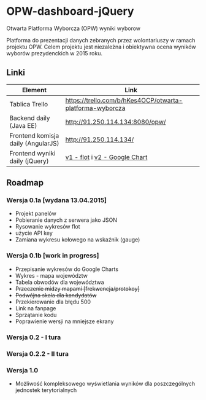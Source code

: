 # OPW-dashboard-jQuery
Otwarta Platforma Wyborcza (OPW) wyniki wyborow

Platforma do prezentacji danych zebranych przez wolontariuszy w ramach projektu OPW.
Celem projektu jest niezależna i obiektywna ocena wyników wyborów prezydenckich w 2015 roku.

## Linki 
| Element  | Link  |
| ------------- | ------------- |
| Tablica Trello   | https://trello.com/b/hKes4OCP/otwarta-platforma-wyborcza  |
| Backend daily (Java EE)   | http://91.250.114.134:8080/opw/  |
| Frontend komisja daily (AngularJS) | http://91.250.114.134/ |
| Frontend wyniki daily (jQuery) | [v1 - flot](http://91.250.114.134/dashboard/) i [v2 - Google Chart](http://91.250.114.134/dashboard-v2/)|

## Roadmap 

### Wersja 0.1a [wydana 13.04.2015]
* Projekt panelów
* Pobieranie danych z serwera jako JSON
* Rysowanie wykresów flot
* użycie API key
* Zamiana wykresu kołowego na wskaźnik (gauge)

### Wersja 0.1b [work in progress]
* Przepisanie wykresów do Google Charts
* Wykres - mapa województw
* Tabela obwodów dla województwa
* ~~Przeczenie midzy mapami [frekwencja/protokoy]~~
* ~~Podwójna skala dla kandydatów~~
* Przekierowanie dla błędu 500
* Link na fanpage
* Sprzątanie kodu
* Poprawienie wersji na mniejsze ekrany

### Wersja 0.2 - I tura

### Wersja 0.2.2 - II tura

### Wersja 1.0
* Możliwość kompleksowego wyświetlania wyników dla poszczególnych jednostek terytorialnych
